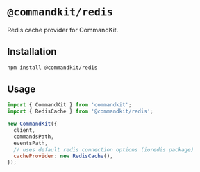 # `@commandkit/redis`

Redis cache provider for CommandKit.

## Installation

```sh
npm install @commandkit/redis
```

## Usage

```js
import { CommandKit } from 'commandkit';
import { RedisCache } from '@commandkit/redis';

new CommandKit({
  client,
  commandsPath,
  eventsPath,
  // uses default redis connection options (ioredis package)
  cacheProvider: new RedisCache(),
});
```